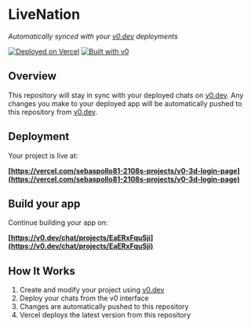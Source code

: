 # LiveNation

*Automatically synced with your [v0.dev](https://v0.dev) deployments*

[![Deployed on Vercel](https://img.shields.io/badge/Deployed%20on-Vercel-black?style=for-the-badge&logo=vercel)](https://vercel.com/sebaspollo81-2108s-projects/v0-3d-login-page)
[![Built with v0](https://img.shields.io/badge/Built%20with-v0.dev-black?style=for-the-badge)](https://v0.dev/chat/projects/EaERxFquSji)

## Overview

This repository will stay in sync with your deployed chats on [v0.dev](https://v0.dev).
Any changes you make to your deployed app will be automatically pushed to this repository from [v0.dev](https://v0.dev).

## Deployment

Your project is live at:

**[https://vercel.com/sebaspollo81-2108s-projects/v0-3d-login-page](https://vercel.com/sebaspollo81-2108s-projects/v0-3d-login-page)**

## Build your app

Continue building your app on:

**[https://v0.dev/chat/projects/EaERxFquSji](https://v0.dev/chat/projects/EaERxFquSji)**

## How It Works

1. Create and modify your project using [v0.dev](https://v0.dev)
2. Deploy your chats from the v0 interface
3. Changes are automatically pushed to this repository
4. Vercel deploys the latest version from this repository
